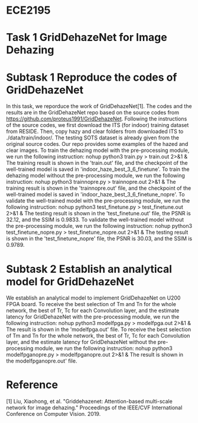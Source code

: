 # ECE2195
# Task 1 GridDehazeNet for Image Dehazing
# Subtask 1 Reproduce the codes of GridDehazeNet
  In this task, we reporduce the work of GridDehazeNet[1]. The codes and the results are in the GridDehazeNet repo based on the source codes from https://github.com/proteus1991/GridDehazeNet. Following the instructions of the source codes, we first download the ITS (for indoor) training dataset from RESIDE. Then, copy hazy and clear folders from downloaded ITS to ./data/train/indoor/. The testing SOTS dataset is already given from the original source codes. Our repo provides some examples of the hazed and clear images.
 To train the dehazing model with the pre-processing module, we run the following instruction:
  nohup python3 train.py > train.out 2>&1 &
 The training result is shown in the 'train.out' file, and the checkpoint of the well-trained model is saved in 'indoor_haze_best_3_6_finetune'.
 To train the dehazing model without the pre-processing module, we run the following instruction:
  nohup python3 trainnopre.py > trainnopre.out 2>&1 &
 The training result is shown in the 'trainnopre.out' file, and the checkpoint of the well-trained model is saved in 'indoor_haze_best_3_6_finetune_nopre'.
 To validate the well-trained model with the pre-processing module, we run the following instruction:
  nohup python3 test_finetune.py > test_finetune.out 2>&1 &
 The testing result is shown in the 'test_finetune.out' file, the PSNR is 32.12, and the SSIM is 0.9833.
 To validate the well-trained model without the pre-processing module, we run the following instruction:
  nohup python3 test_finetune_nopre.py > test_finetune_nopre.out 2>&1 &
 The testing result is shown in the 'test_finetune_nopre' file, the PSNR is 30.03, and the SSIM is 0.9789.
 # Subtask 2 Establish an analytical model for GridDehazeNet
   We establish an analytical model to implement GridDehazeNet on U200 FPGA board. To receive the best selection of Tm and Tn for the whole network, the best of Tr, Tc for each Convolution layer, and the estimate latency for GridDehazeNet with the pre-processing module, we run the following instruction:
   nohup python3 modelfpga.py > modelfpga.out 2>&1 &
The result is shown in the 'modelfpga.out' file.
To receive the best selection of Tm and Tn for the whole network, the best of Tr, Tc for each Convolution layer, and the estimate latency for GridDehazeNet without the pre-processing module, we run the following instruction:
   nohup python3 modelfpganopre.py > modelfpganopre.out 2>&1 &
The result is shown in the modelfpganopre.out' file.
  
  
  
  
  
  
  
  
  
  
  
  
  
  
# Reference
[1] Liu, Xiaohong, et al. "Griddehazenet: Attention-based multi-scale network for image dehazing." Proceedings of the IEEE/CVF International Conference on Computer Vision. 2019.
  
